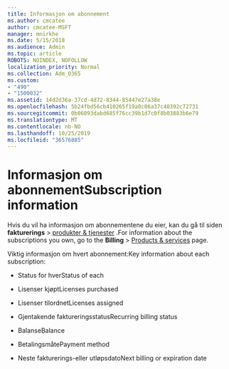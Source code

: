 ```yaml
---
title: Informasjon om abonnement
ms.author: cmcatee
author: cmcatee-MSFT
manager: mnirkhe
ms.date: 5/15/2018
ms.audience: Admin
ms.topic: article
ROBOTS: NOINDEX, NOFOLLOW
localization_priority: Normal
ms.collection: Adm_O365
ms.custom:
- "490"
- "1500032"
ms.assetid: 14d2d36a-37cd-4d72-8344-85447e27a38e
ms.openlocfilehash: 5b24fbd56cb410265f19a0c06a37c40392c72731
ms.sourcegitcommit: 0b06093dabd685f76cc39b1d7c0f8b03883b6e79
ms.translationtype: MT
ms.contentlocale: nb-NO
ms.lasthandoff: 10/25/2019
ms.locfileid: "36576885"
---
```

# <a name="subscription-information"></a><span data-ttu-id="3284c-102">Informasjon om abonnement</span><span class="sxs-lookup"><span data-stu-id="3284c-102">Subscription information</span></span>

<span data-ttu-id="3284c-103">Hvis du vil ha informasjon om abonnementene du eier, kan du gå til siden **fakturerings** \> [produkter & tjenester](https://go.microsoft.com/fwlink/p/?linkid=842054) .</span><span class="sxs-lookup"><span data-stu-id="3284c-103">For information about the subscriptions you own, go to the **Billing** \> [Products & services](https://go.microsoft.com/fwlink/p/?linkid=842054) page.</span></span>
  
<span data-ttu-id="3284c-104">Viktig informasjon om hvert abonnement:</span><span class="sxs-lookup"><span data-stu-id="3284c-104">Key information about each subscription:</span></span>
  
- <span data-ttu-id="3284c-105">Status for hver</span><span class="sxs-lookup"><span data-stu-id="3284c-105">Status of each</span></span>

- <span data-ttu-id="3284c-106">Lisenser kjøpt</span><span class="sxs-lookup"><span data-stu-id="3284c-106">Licenses purchased</span></span>

- <span data-ttu-id="3284c-107">Lisenser tilordnet</span><span class="sxs-lookup"><span data-stu-id="3284c-107">Licenses assigned</span></span>

- <span data-ttu-id="3284c-108">Gjentakende faktureringsstatus</span><span class="sxs-lookup"><span data-stu-id="3284c-108">Recurring billing status</span></span>

- <span data-ttu-id="3284c-109">Balanse</span><span class="sxs-lookup"><span data-stu-id="3284c-109">Balance</span></span>

- <span data-ttu-id="3284c-110">Betalingsmåte</span><span class="sxs-lookup"><span data-stu-id="3284c-110">Payment method</span></span>

- <span data-ttu-id="3284c-111">Neste fakturerings-eller utløpsdato</span><span class="sxs-lookup"><span data-stu-id="3284c-111">Next billing or expiration date</span></span>